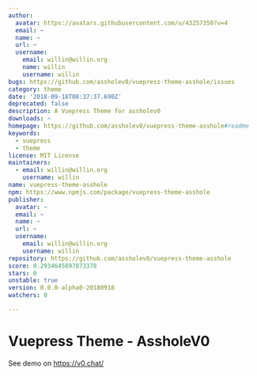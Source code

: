 ```yaml
---
author:
  avatar: https://avatars.githubusercontent.com/u/43257350?v=4
  email: ~
  name: ~
  url: ~
  username:
    email: willin@willin.org
    name: willin
    username: willin
bugs: https://github.com/assholev0/vuepress-theme-asshole/issues
category: theme
date: '2018-09-18T08:37:37.690Z'
deprecated: false
description: A Vuepress Theme for assholev0
downloads: ~
homepage: https://github.com/assholev0/vuepress-theme-asshole#readme
keywords:
  - vuepress
  - theme
license: MIT License
maintainers:
  - email: willin@willin.org
    username: willin
name: vuepress-theme-asshole
npm: https://www.npmjs.com/package/vuepress-theme-asshole
publisher:
  avatar: ~
  email: ~
  name: ~
  url: ~
  username:
    email: willin@willin.org
    username: willin
repository: https://github.com/assholev0/vuepress-theme-asshole
score: 0.2934645897873378
stars: 0
unstable: true
version: 0.0.0-alpha0-20180918
watchers: 0

---
```


# Vuepress Theme - AssholeV0

See demo on <https://v0.chat/>

